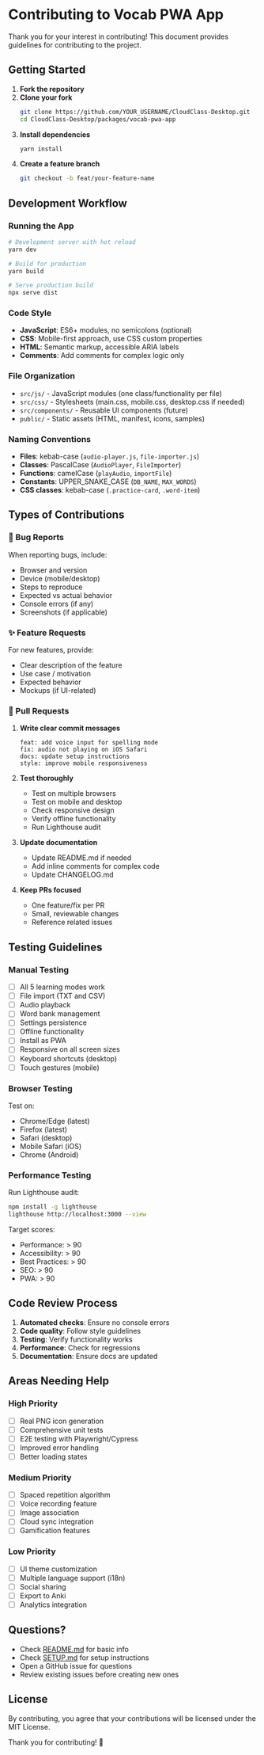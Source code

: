 # Contributing to Vocab PWA App

Thank you for your interest in contributing! This document provides guidelines for contributing to the project.

## Getting Started

1. **Fork the repository**
2. **Clone your fork**
   ```bash
   git clone https://github.com/YOUR_USERNAME/CloudClass-Desktop.git
   cd CloudClass-Desktop/packages/vocab-pwa-app
   ```
3. **Install dependencies**
   ```bash
   yarn install
   ```
4. **Create a feature branch**
   ```bash
   git checkout -b feat/your-feature-name
   ```

## Development Workflow

### Running the App

```bash
# Development server with hot reload
yarn dev

# Build for production
yarn build

# Serve production build
npx serve dist
```

### Code Style

- **JavaScript**: ES6+ modules, no semicolons (optional)
- **CSS**: Mobile-first approach, use CSS custom properties
- **HTML**: Semantic markup, accessible ARIA labels
- **Comments**: Add comments for complex logic only

### File Organization

- `src/js/` - JavaScript modules (one class/functionality per file)
- `src/css/` - Stylesheets (main.css, mobile.css, desktop.css if needed)
- `src/components/` - Reusable UI components (future)
- `public/` - Static assets (HTML, manifest, icons, samples)

### Naming Conventions

- **Files**: kebab-case (`audio-player.js`, `file-importer.js`)
- **Classes**: PascalCase (`AudioPlayer`, `FileImporter`)
- **Functions**: camelCase (`playAudio`, `importFile`)
- **Constants**: UPPER_SNAKE_CASE (`DB_NAME`, `MAX_WORDS`)
- **CSS classes**: kebab-case (`.practice-card`, `.word-item`)

## Types of Contributions

### 🐛 Bug Reports

When reporting bugs, include:
- Browser and version
- Device (mobile/desktop)
- Steps to reproduce
- Expected vs actual behavior
- Console errors (if any)
- Screenshots (if applicable)

### ✨ Feature Requests

For new features, provide:
- Clear description of the feature
- Use case / motivation
- Expected behavior
- Mockups (if UI-related)

### 🔧 Pull Requests

1. **Write clear commit messages**
   ```
   feat: add voice input for spelling mode
   fix: audio not playing on iOS Safari
   docs: update setup instructions
   style: improve mobile responsiveness
   ```

2. **Test thoroughly**
   - Test on multiple browsers
   - Test on mobile and desktop
   - Check responsive design
   - Verify offline functionality
   - Run Lighthouse audit

3. **Update documentation**
   - Update README.md if needed
   - Add inline comments for complex code
   - Update CHANGELOG.md

4. **Keep PRs focused**
   - One feature/fix per PR
   - Small, reviewable changes
   - Reference related issues

## Testing Guidelines

### Manual Testing

- [ ] All 5 learning modes work
- [ ] File import (TXT and CSV)
- [ ] Audio playback
- [ ] Word bank management
- [ ] Settings persistence
- [ ] Offline functionality
- [ ] Install as PWA
- [ ] Responsive on all screen sizes
- [ ] Keyboard shortcuts (desktop)
- [ ] Touch gestures (mobile)

### Browser Testing

Test on:
- Chrome/Edge (latest)
- Firefox (latest)
- Safari (desktop)
- Mobile Safari (iOS)
- Chrome (Android)

### Performance Testing

Run Lighthouse audit:
```bash
npm install -g lighthouse
lighthouse http://localhost:3000 --view
```

Target scores:
- Performance: > 90
- Accessibility: > 90
- Best Practices: > 90
- SEO: > 90
- PWA: > 90

## Code Review Process

1. **Automated checks**: Ensure no console errors
2. **Code quality**: Follow style guidelines
3. **Testing**: Verify functionality works
4. **Performance**: Check for regressions
5. **Documentation**: Ensure docs are updated

## Areas Needing Help

### High Priority
- [ ] Real PNG icon generation
- [ ] Comprehensive unit tests
- [ ] E2E testing with Playwright/Cypress
- [ ] Improved error handling
- [ ] Better loading states

### Medium Priority
- [ ] Spaced repetition algorithm
- [ ] Voice recording feature
- [ ] Image association
- [ ] Cloud sync integration
- [ ] Gamification features

### Low Priority
- [ ] UI theme customization
- [ ] Multiple language support (i18n)
- [ ] Social sharing
- [ ] Export to Anki
- [ ] Analytics integration

## Questions?

- Check [README.md](README.md) for basic info
- Check [SETUP.md](SETUP.md) for setup instructions
- Open a GitHub issue for questions
- Review existing issues before creating new ones

## License

By contributing, you agree that your contributions will be licensed under the MIT License.

Thank you for contributing! 🎉
